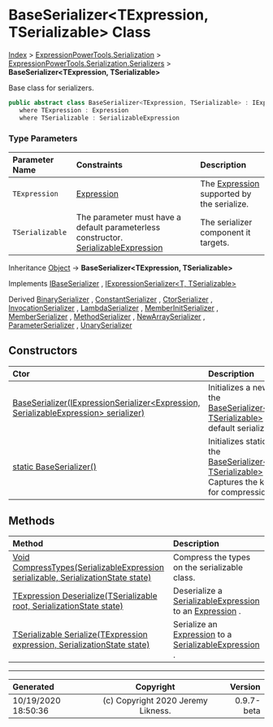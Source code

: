 ﻿# BaseSerializer&lt;TExpression, TSerializable> Class

[Index](../index.md) > [ExpressionPowerTools.Serialization](ExpressionPowerTools.Serialization.a.md) > [ExpressionPowerTools.Serialization.Serializers](ExpressionPowerTools.Serialization.Serializers.n.md) > **BaseSerializer<TExpression, TSerializable>**

Base class for serializers.

```csharp
public abstract class BaseSerializer<TExpression, TSerializable> : IExpressionSerializer<TExpression, TSerializable>, IBaseSerializer
   where TExpression : Expression
   where TSerializable : SerializableExpression
```

### Type Parameters

| Parameter Name | Constraints | Description |
| :-- | :-- | :-- |
| `TExpression` | [Expression](https://docs.microsoft.com/dotnet/api/system.linq.expressions.expression) | The [Expression](https://docs.microsoft.com/dotnet/api/system.linq.expressions.expression) supported by the serialize. |
| `TSerializable` | The parameter must have a default parameterless constructor.  [SerializableExpression](ExpressionPowerTools.Serialization.Serializers.SerializableExpression.cs.md) | The serializer component it targets. |

Inheritance [Object](https://docs.microsoft.com/dotnet/api/system.object) → **BaseSerializer&lt;TExpression, TSerializable>**

Implements  [IBaseSerializer](ExpressionPowerTools.Serialization.Signatures.IBaseSerializer.i.md) ,  [IExpressionSerializer&lt;T, TSerializable>](ExpressionPowerTools.Serialization.Signatures.IExpressionSerializer`2.i.md) 

Derived  [BinarySerializer](ExpressionPowerTools.Serialization.Serializers.BinarySerializer.cs.md) ,  [ConstantSerializer](ExpressionPowerTools.Serialization.Serializers.ConstantSerializer.cs.md) ,  [CtorSerializer](ExpressionPowerTools.Serialization.Serializers.CtorSerializer.cs.md) ,  [InvocationSerializer](ExpressionPowerTools.Serialization.Serializers.InvocationSerializer.cs.md) ,  [LambdaSerializer](ExpressionPowerTools.Serialization.Serializers.LambdaSerializer.cs.md) ,  [MemberInitSerializer](ExpressionPowerTools.Serialization.Serializers.MemberInitSerializer.cs.md) ,  [MemberSerializer](ExpressionPowerTools.Serialization.Serializers.MemberSerializer.cs.md) ,  [MethodSerializer](ExpressionPowerTools.Serialization.Serializers.MethodSerializer.cs.md) ,  [NewArraySerializer](ExpressionPowerTools.Serialization.Serializers.NewArraySerializer.cs.md) ,  [ParameterSerializer](ExpressionPowerTools.Serialization.Serializers.ParameterSerializer.cs.md) ,  [UnarySerializer](ExpressionPowerTools.Serialization.Serializers.UnarySerializer.cs.md) 

## Constructors

| Ctor | Description |
| :-- | :-- |
| [BaseSerializer(IExpressionSerializer&lt;Expression, SerializableExpression> serializer)](ExpressionPowerTools.Serialization.Serializers.BaseSerializer`2.ctor.md#baseserializeriexpressionserializerexpression-serializableexpression-serializer) | Initializes a new instance of the [BaseSerializer&lt;TExpression, TSerializable>](ExpressionPowerTools.Serialization.Serializers.BaseSerializer`2.cs.md) class with a default serializer. |
| [static BaseSerializer()](ExpressionPowerTools.Serialization.Serializers.BaseSerializer`2.ctor.md#static-baseserializer) | Initializes static members of the [BaseSerializer&lt;TExpression, TSerializable>](ExpressionPowerTools.Serialization.Serializers.BaseSerializer`2.cs.md) class.            Captures the key delegates for compression. |
## Methods

| Method | Description |
| :-- | :-- |
| [Void CompressTypes(SerializableExpression serializable, SerializationState state)](ExpressionPowerTools.Serialization.Serializers.BaseSerializer`2.CompressTypes.m.md) | Compress the types on the serializable class. |
| [TExpression Deserialize(TSerializable root, SerializationState state)](ExpressionPowerTools.Serialization.Serializers.BaseSerializer`2.Deserialize.m.md) | Deserialize a [SerializableExpression](ExpressionPowerTools.Serialization.Serializers.SerializableExpression.cs.md) to an [Expression](https://docs.microsoft.com/dotnet/api/system.linq.expressions.expression) . |
| [TSerializable Serialize(TExpression expression, SerializationState state)](ExpressionPowerTools.Serialization.Serializers.BaseSerializer`2.Serialize.m.md) | Serialize an [Expression](https://docs.microsoft.com/dotnet/api/system.linq.expressions.expression) to a [SerializableExpression](ExpressionPowerTools.Serialization.Serializers.SerializableExpression.cs.md) . |

---

| Generated | Copyright | Version |
| :-- | :-: | --: |
| 10/19/2020 18:50:36 | (c) Copyright 2020 Jeremy Likness. | 0.9.7-beta |
